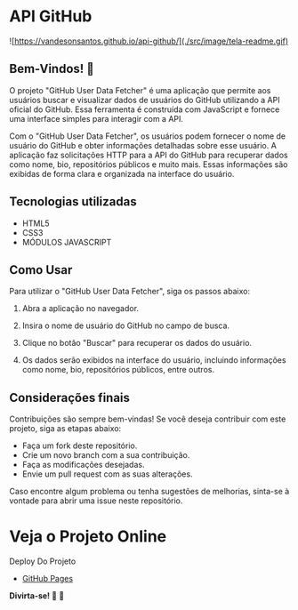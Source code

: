 # API GitHub

![https://vandesonsantos.github.io/api-github/](./src/image/tela-readme.gif)


## Bem-Vindos! 👋

O projeto "GitHub User Data Fetcher" é uma aplicação que permite aos usuários buscar e visualizar dados de usuários do GitHub utilizando a API oficial do GitHub. Essa ferramenta é construída com JavaScript e fornece uma interface simples para interagir com a API.

Com o "GitHub User Data Fetcher", os usuários podem fornecer o nome de usuário do GitHub e obter informações detalhadas sobre esse usuário. A aplicação faz solicitações HTTP para a API do GitHub para recuperar dados como nome, bio, repositórios públicos e muito mais. Essas informações são exibidas de forma clara e organizada na interface do usuário.


## Tecnologias utilizadas

- HTML5
- CSS3
- MÓDULOS JAVASCRIPT


## Como Usar

Para utilizar o "GitHub User Data Fetcher", siga os passos abaixo:

1. Abra a aplicação no navegador.

2. Insira o nome de usuário do GitHub no campo de busca.

3. Clique no botão "Buscar" para recuperar os dados do usuário.

4. Os dados serão exibidos na interface do usuário, incluindo informações como nome, bio, repositórios públicos, entre outros.

## Considerações finais

Contribuições são sempre bem-vindas! Se você deseja contribuir com este projeto, siga as etapas abaixo:

- Faça um fork deste repositório.
- Crie um novo branch com a sua contribuição.
- Faça as modificações desejadas.
- Envie um pull request com as suas alterações.

Caso encontre algum problema ou tenha sugestões de melhorias, sinta-se à vontade para abrir uma issue neste repositório.


# Veja o Projeto Online
Deploy Do Projeto

- [GitHub Pages](https://vandesonsantos.github.io/api-github/)


**Divirta-se! 🚀** 🚀
